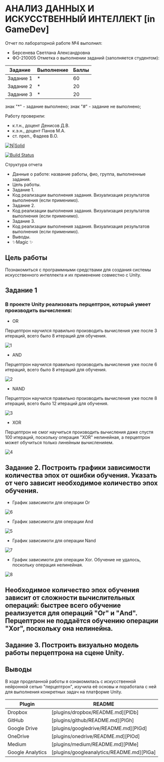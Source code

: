 # АНАЛИЗ ДАННЫХ И ИСКУССТВЕННЫЙ ИНТЕЛЛЕКТ [in GameDev]
Отчет по лабораторной работе №4 выполнил:
- Берсенева Светлана Александровна
- ФО-210005
Отметка о выполнении заданий (заполняется студентом):

| Задание | Выполнение | Баллы |
| ------ | ------ | ------ |
| Задание 1 | * | 60 |
| Задание 2 | * | 20 |
| Задание 3 | * | 20 |

знак "*" - задание выполнено; знак "#" - задание не выполнено;

Работу проверили:
- к.т.н., доцент Денисов Д.В.
- к.э.н., доцент Панов М.А.
- ст. преп., Фадеев В.О.

[![N|Solid](https://cldup.com/dTxpPi9lDf.thumb.png)](https://nodesource.com/products/nsolid)

[![Build Status](https://travis-ci.org/joemccann/dillinger.svg?branch=master)](https://travis-ci.org/joemccann/dillinger)

Структура отчета

- Данные о работе: название работы, фио, группа, выполненные задания.
- Цель работы.
- Задание 1.
- Код реализации выполнения задания. Визуализация результатов выполнения (если применимо).
- Задание 2.
- Код реализации выполнения задания. Визуализация результатов выполнения (если применимо).
- Задание 3.
- Код реализации выполнения задания. Визуализация результатов выполнения (если применимо).
- Выводы.
- ✨Magic ✨

## Цель работы
Познакомиться с программными средствами для создания системы искусственного интеллекта и их применение совместно с Unity.

## Задание 1
### В проекте Unity реализовать перцептрон, который умеет производить вычисления:
- OR

Перцептрон научился правильно производить вычисления уже после 3 итераций, всего было 8 итераций для обучения.

![1](https://user-images.githubusercontent.com/103362219/205010808-93d5ce9f-bbf3-4af5-a840-f2c13c29c4b3.png)

- AND

Перцептрон научился правильно производить вычисления уже после 6 итераций, всего было 8 итераций для обучения.

![2](https://user-images.githubusercontent.com/103362219/205011212-9216283c-700c-4a2e-b7cc-44e13712db23.png)

- NAND

Перцептрон научился правильно производить вычисления уже после 8 итераций, всего было 12 итераций для обучения.

![3](https://user-images.githubusercontent.com/103362219/205012136-2229c085-a9ff-4007-a874-f8e1bdca60b9.png)

- XOR

Перцептрон не смог научиться производить вычисления даже спустя 100 итераций, поскольку операция "XOR" нелинейная, а перцептрон может обучиться только линейным вычисленияем.

![4](https://user-images.githubusercontent.com/103362219/205022782-b66c805c-ac8a-4ed6-bde3-a0a8438b6266.png)

## Задание 2. Построить графики зависимости количества эпох от ошибки обучения. Указать от чего зависит необходимое количество эпох обучения.

- График зависимоти для операции Or

![6](https://user-images.githubusercontent.com/103362219/205047234-3f3df4ee-9f6b-40d3-83c1-0cff9e843795.JPG)

- График зависимоти для операции And

![5](https://user-images.githubusercontent.com/103362219/205047252-7514a23a-af12-446a-9888-ecc611a0ad78.JPG)

- График зависимоти для операции Nand

![7](https://user-images.githubusercontent.com/103362219/205047278-8a4d65f0-4d9a-4f97-a58e-756e846977ed.JPG)

- График зависимоти для операции Xor.
Обучение не удалось, поскольку операция нелинейная.

![8](https://user-images.githubusercontent.com/103362219/205047294-c77cade2-5b27-4fcd-8034-347624028df2.JPG)

## Необходимое количество эпох обучения зависит от сложности вычислительных операций: быстрее всего обучение реализуется для операций "Or" и "And". Перцептрон не поддаётся обучению операции "Xor", поскольку она нелинейна.

## Задание 3. Построить визуально модель работы перцептрона на сцене Unity.

## Выводы

В ходе проделанной работы я ознакомилась с искусственной нейронной сетью "перцептрон", изучила её основы и поработала с ней для выполнения конкретных задач на платформе Unity.

| Plugin | README |
| ------ | ------ |
| Dropbox | [plugins/dropbox/README.md][PlDb] |
| GitHub | [plugins/github/README.md][PlGh] |
| Google Drive | [plugins/googledrive/README.md][PlGd] |
| OneDrive | [plugins/onedrive/README.md][PlOd] |
| Medium | [plugins/medium/README.md][PlMe] |
| Google Analytics | [plugins/googleanalytics/README.md][PlGa] |
